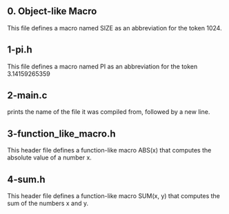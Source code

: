 ## 0. Object-like Macro
This file defines a macro named SIZE as an abbreviation for the token 1024.
## 1-pi.h
This file defines a macro named PI as an abbreviation for the token
3.14159265359
## 2-main.c
prints the name of the file it was compiled from, followed by a new line.
## 3-function_like_macro.h
This header file defines a function-like macro ABS(x)
that computes the absolute value of a number x.

## 4-sum.h
This header file defines a function-like macro SUM(x, y)
that computes the sum of the numbers x and y.
